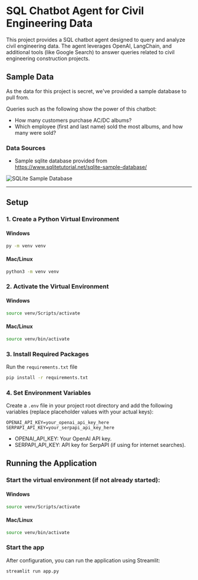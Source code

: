 # SQL Chatbot Agent for Civil Engineering Data

This project provides a SQL chatbot agent designed to query and analyze civil engineering data. The agent leverages OpenAI, LangChain, and additional tools (like Google Search) to answer queries related to civil engineering construction projects.

## Sample Data

As the data for this project is secret, we've provided a sample database to pull from.

Queries such as the following show the power of this chatbot:
- How many customers purchase AC/DC albums?
- Which employee (first and last name) sold the most albums, and how many were sold?

### Data Sources
- Sample sqlite database provided from https://www.sqlitetutorial.net/sqlite-sample-database/

![SQLite Sample Database](src/images/sqlite-sample-database-color.jpeg)

---

## Setup

### 1. Create a Python Virtual Environment

#### Windows
```bash
py -m venv venv
```

#### Mac/Linux
```bash
python3 -m venv venv
```

### 2. Activate the Virtual Environment

#### Windows
```bash
source venv/Scripts/activate
```

#### Mac/Linux
```bash
source venv/bin/activate
```

### 3. Install Required Packages
Run the `requirements.txt` file
```bash
pip install -r requirements.txt
```

### 4. Set Environment Variables
Create a `.env` file in your project root directory and add the following variables (replace placeholder values with your actual keys):

```.env
OPENAI_API_KEY=your_openai_api_key_here
SERPAPI_API_KEY=your_serpapi_api_key_here
```

- OPENAI_API_KEY: Your OpenAI API key.
- SERPAPI_API_KEY: API key for SerpAPI (if using for internet searches).

## Running the Application

### Start the virtual environment (if not already started):

#### Windows
```bash
source venv/Scripts/activate
```

#### Mac/Linux
```bash
source venv/bin/activate
```

### Start the app
After configuration, you can run the application using Streamlit:

```bash
streamlit run app.py
```


